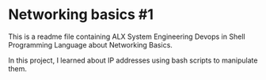 # Networking basics #1

This is a readme file containing ALX System Engineering Devops in Shell Programming Language about Networking Basics.

In this project, I learned about IP addresses using bash scripts to manipulate them. 
